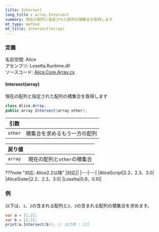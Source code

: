 ```yaml
---
title: Intersect
long_title : array.Intersect
summary: 現在の配列と指定された配列の積集合を取得します
mt_type: method
mt_title: Intersect(array)
---
```


### 定義
名前空間: Alice<br/>
アセンブリ: Losetta.Runtime.dll<br/>
ソースコード: [Alice.Core.Array.cs](https://github.com/WSOFT-Project/Losetta/blob/master/Losetta.Runtime/Core/Extension/Alice.Core.Array.cs)

#### Intersect(array)

現在の配列と指定された配列の積集合を取得します

```cs title="AliceScript"
class Alice.Array;
public array Intersect(array other);
```

|引数| |
|-|-|
|`other`|積集合を求めるもう一方の配列|

|戻り値| |
|-|-|
|`array`|現在の配列と`other`の積集合|

???note "対応: Alice2.2以降"
    |対応||
    |---|---|
    |AliceScript|2.2、2.3、3.0|
    |AliceSister|2.2、2.3、3.0|
    |Losetta|0.9、0.10|

### 例
以下は、`1`、`2`の含まれる配列と`2`、`3`の含まれる配列の積集合を求めます。

```cs title="AliceScript"
var a = [1,2];
var b = [2,3];
print(a.Intersect(b)); // 出力例 : [2]
```